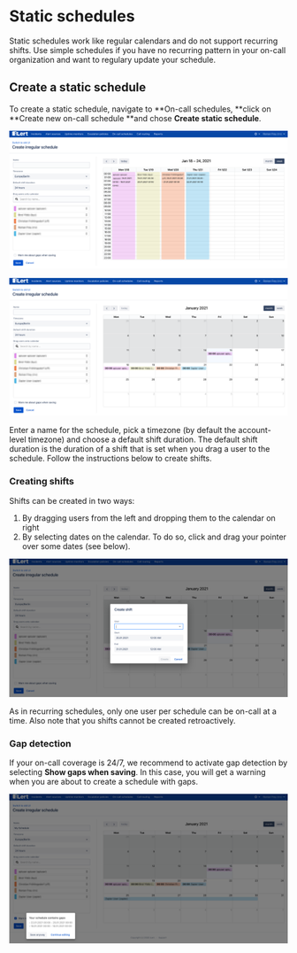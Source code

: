 # Static schedules

Static schedules work like regular calendars and do not support recurring shifts. Use simple schedules if you have no recurring pattern in your on-call organization and want to regulary update your schedule.

## Create a static schedule

To create a static schedule, navigate to **On-call schedules, **click on **Create new on-call schedule **and chose **Create static schedule**.

![Week view](<../../.gitbook/assets/iLert (24).png>)

![Month view](<../../.gitbook/assets/iLert (25).png>)

Enter a name for the schedule, pick a timezone (by default the account-level timezone) and choose a default shift duration. The default shift duration is the duration of a shift that is set when you drag a user to the schedule. Follow the instructions below to create shifts.

### Creating shifts

Shifts can be created in two ways:

1. By dragging users from the left and dropping them to the calendar on right
2. By selecting dates on the calendar. To do so, click and drag your pointer over some dates (see below).

![](<../../.gitbook/assets/iLert (26).png>)

As in recurring schedules, only one user per schedule can be on-call at a time. Also note that you shifts cannot be created retroactively.

### Gap detection

If your on-call coverage is 24/7, we recommend to activate gap detection by selecting **Show gaps when saving**. In this case, you will get a warning when you are about to create a schedule with gaps.

![](<../../.gitbook/assets/iLert (27).png>)



